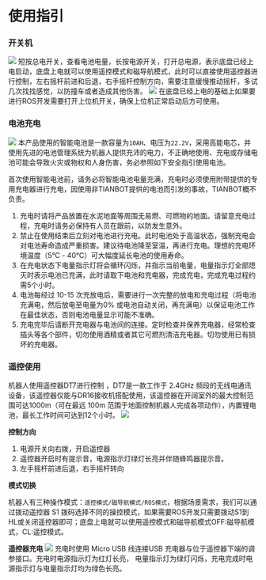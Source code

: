 # 使用指引

### **开关机**
![](https://tianbot-pic.oss-cn-beijing.aliyuncs.com/tianbot/202110212120450.webp)
短按总电开关，查看电池电量，长按电源开关，打开总电源，表示底盘已经上电启动，底盘上电就可以使用遥控模式和磁导航模式，此时可以直接使用遥控器进行控制，左右摇杆前进和后退，右手摇杆控制方向，需要注意缓慢推动摇杆，多试几次找找感觉，以防撞车或者造成其他伤害。
![](https://tianbot-pic.oss-cn-beijing.aliyuncs.com/tianbot/202110212121351.webp)
在底盘已经上电的基础上如果要进行ROS开发需要打开上位机开关，确保上位机正常启动后方可使用。

### **电池充电**
![](https://tianbot-pic.oss-cn-beijing.aliyuncs.com/tianbot/202110212121880.webp)
本产品使用的智能电池是一款容量为`10AH`、电压为`22.2V`，采用高能电芯，并使用先进的电池管理系统为机器人提供充沛的电力，不正确地使用、充电或存储电池可能会导致火灾或物权和人身伤害，务必参照如下安全指引使用电池。

首次使用智能电池前，请务必将智能电池电量充满，充电时必须使用附带提供的专用充电器进行充电，因使用非TIANBOT提供的电池而引发的事故，TIANBOT概不负责。
1. 充电时请将产品放置在水泥地面等周围无易燃、可燃物的地面。请留意充电过程，充电时请务必保持有人员在跟前，以防发生意外。
2. 禁止在使用结束后立刻对电池进行充电。此时电池处于高温状态，强制充电会对电池寿命造成严重损害。建议待电池降至室温，再进行充电。理想的充电环境温度（5℃ - 40℃）可大幅度延长电池的使用寿命。
3. 在充电状态下电量指示灯将会循环闪烁，并指示当前电量，电量指示灯全部熄灭时表示电池已充满，此时请取下电池和充电器，完成充电，完成充电过程约需5个小时。
4. 电池每经过 10-15 次充放电后，需要进行一次完整的放电和充电过程（将电池充满电，然后放电至电量为0% 或电池自动关闭，再充满电）以保证电池工作在最佳状态，否则电池电量显示可能不准确。
5.  充电完毕后请断开充电器与电池间的连接。定时检查并保养充电器，经常检查插头等各个部件，切勿使用酒精或者其它可燃剂清洁充电器。切勿使用已有损坏的充电器。

### **遥控使用**
机器人使用遥控器DT7进行控制 ，DT7是一款工作于 2.4GHz 频段的无线电通讯设备，该遥控器仅能与DR16接收机搭配使用，该遥控器在开阔室外的最大控制范围可达1000m（可在最远 100m 范围于地面控制机器人完成各项动作），内置锂电池，最长工作时间可达到12个小时。
![](https://tianbot-pic.oss-cn-beijing.aliyuncs.com/tianbot/202110212121641.webp)

**控制方向**
1. 电源开关向右拨，开启遥控器
2. 遥控器开启时有提示音，电源指示灯绿灯长亮并伴随蜂鸣器提示音。
3. 左手摇杆前进后退，右手摇杆转向

**模式切换**

机器人有三种操作模式：`遥控模式/磁导航模式/ROS模式`，根据场景需求，我们可以通过拨动遥控器 S1 拨码选择不同的操控模式，如果需要ROS开发只需要拨动S1到HL或关闭遥控器即可；底盘上电就可以使用遥控模式和磁导航模式OFF:磁导航模式，CL:遥控模式。

**遥控器充电**
![](https://tianbot-pic.oss-cn-beijing.aliyuncs.com/tianbot/202110212121509.webp)
充电时使用 Micro USB 线连接USB 充电器与位于遥控器下端的调参接口。充电时电源指示灯为红灯长亮， 电量指示灯为绿灯闪烁，充电完成时电源指示灯与电量指示灯均为绿色长亮。